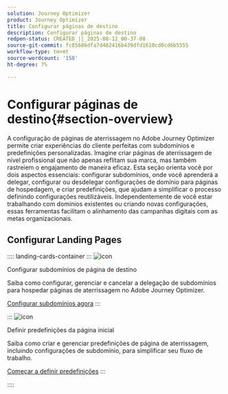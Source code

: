 ```yaml
---
solution: Journey Optimizer
product: Journey Optimizer
title: Configurar páginas de destino
description: Configurar páginas de destino
redpen-status: CREATED_||_2025-08-12_00-37-08
source-git-commit: fc85686dfa7d482416b439dfd1610cd0cd6b5555
workflow-type: tm+mt
source-wordcount: '158'
ht-degree: 7%

---
```



# Configurar páginas de destino{#section-overview}

A configuração de páginas de aterrissagem no Adobe Journey Optimizer permite criar experiências do cliente perfeitas com subdomínios e predefinições personalizadas. Imagine criar páginas de aterrissagem de nível profissional que não apenas reflitam sua marca, mas também rastreiem o engajamento de maneira eficaz. Esta seção orienta você por dois aspectos essenciais: configurar subdomínios, onde você aprenderá a delegar, configurar ou desdelegar configurações de domínio para páginas de hospedagem, e criar predefinições, que ajudam a simplificar o processo definindo configurações reutilizáveis. Independentemente de você estar trabalhando com domínios existentes ou criando novas configurações, essas ferramentas facilitam o alinhamento das campanhas digitais com as metas organizacionais.

## Configurar Landing Pages

:::: landing-cards-container
:::
![icon](https://cdn.experienceleague.adobe.com/icons/gear.svg)

Configurar subdomínios de página de destino

Saiba como configurar, gerenciar e cancelar a delegação de subdomínios para hospedar páginas de aterrissagem no Adobe Journey Optimizer.

[Configurar subdomínios agora](../using/landing-pages/lp-subdomains.md)
:::

:::
![icon](https://cdn.experienceleague.adobe.com/icons/list-check.svg)

Definir predefinições da página inicial

Saiba como criar e gerenciar predefinições de página de aterrissagem, incluindo configurações de subdomínio, para simplificar seu fluxo de trabalho.

[Começar a definir predefinições](../using/landing-pages/lp-presets.md)
:::

::::
